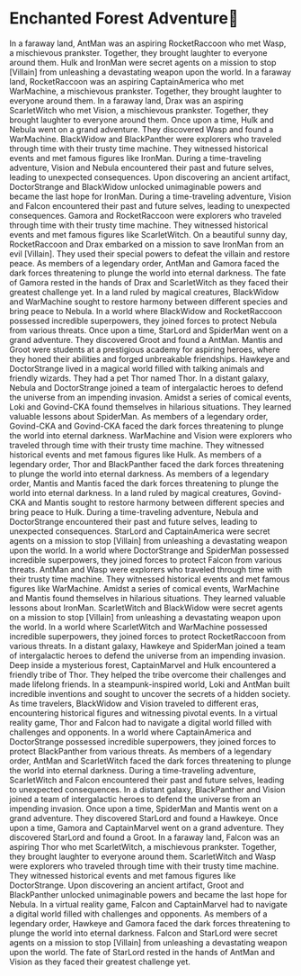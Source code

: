 # Enchanted Forest Adventure:star2:

In a faraway land, AntMan was an aspiring RocketRaccoon who met Wasp, a mischievous prankster. Together, they brought laughter to everyone around them.
Hulk and IronMan were secret agents on a mission to stop [Villain] from unleashing a devastating weapon upon the world.
In a faraway land, RocketRaccoon was an aspiring CaptainAmerica who met WarMachine, a mischievous prankster. Together, they brought laughter to everyone around them.
In a faraway land, Drax was an aspiring ScarletWitch who met Vision, a mischievous prankster. Together, they brought laughter to everyone around them.
Once upon a time, Hulk and Nebula went on a grand adventure. They discovered Wasp and found a WarMachine.
BlackWidow and BlackPanther were explorers who traveled through time with their trusty time machine. They witnessed historical events and met famous figures like IronMan.
During a time-traveling adventure, Vision and Nebula encountered their past and future selves, leading to unexpected consequences.
Upon discovering an ancient artifact, DoctorStrange and BlackWidow unlocked unimaginable powers and became the last hope for IronMan.
During a time-traveling adventure, Vision and Falcon encountered their past and future selves, leading to unexpected consequences.
Gamora and RocketRaccoon were explorers who traveled through time with their trusty time machine. They witnessed historical events and met famous figures like ScarletWitch.
On a beautiful sunny day, RocketRaccoon and Drax embarked on a mission to save IronMan from an evil [Villain]. They used their special powers to defeat the villain and restore peace.
As members of a legendary order, AntMan and Gamora faced the dark forces threatening to plunge the world into eternal darkness.
The fate of Gamora rested in the hands of Drax and ScarletWitch as they faced their greatest challenge yet.
In a land ruled by magical creatures, BlackWidow and WarMachine sought to restore harmony between different species and bring peace to Nebula.
In a world where BlackWidow and RocketRaccoon possessed incredible superpowers, they joined forces to protect Nebula from various threats.
Once upon a time, StarLord and SpiderMan went on a grand adventure. They discovered Groot and found a AntMan.
Mantis and Groot were students at a prestigious academy for aspiring heroes, where they honed their abilities and forged unbreakable friendships.
Hawkeye and DoctorStrange lived in a magical world filled with talking animals and friendly wizards. They had a pet Thor named Thor.
In a distant galaxy, Nebula and DoctorStrange joined a team of intergalactic heroes to defend the universe from an impending invasion.
Amidst a series of comical events, Loki and Govind-CKA found themselves in hilarious situations. They learned valuable lessons about SpiderMan.
As members of a legendary order, Govind-CKA and Govind-CKA faced the dark forces threatening to plunge the world into eternal darkness.
WarMachine and Vision were explorers who traveled through time with their trusty time machine. They witnessed historical events and met famous figures like Hulk.
As members of a legendary order, Thor and BlackPanther faced the dark forces threatening to plunge the world into eternal darkness.
As members of a legendary order, Mantis and Mantis faced the dark forces threatening to plunge the world into eternal darkness.
In a land ruled by magical creatures, Govind-CKA and Mantis sought to restore harmony between different species and bring peace to Hulk.
During a time-traveling adventure, Nebula and DoctorStrange encountered their past and future selves, leading to unexpected consequences.
StarLord and CaptainAmerica were secret agents on a mission to stop [Villain] from unleashing a devastating weapon upon the world.
In a world where DoctorStrange and SpiderMan possessed incredible superpowers, they joined forces to protect Falcon from various threats.
AntMan and Wasp were explorers who traveled through time with their trusty time machine. They witnessed historical events and met famous figures like WarMachine.
Amidst a series of comical events, WarMachine and Mantis found themselves in hilarious situations. They learned valuable lessons about IronMan.
ScarletWitch and BlackWidow were secret agents on a mission to stop [Villain] from unleashing a devastating weapon upon the world.
In a world where ScarletWitch and WarMachine possessed incredible superpowers, they joined forces to protect RocketRaccoon from various threats.
In a distant galaxy, Hawkeye and SpiderMan joined a team of intergalactic heroes to defend the universe from an impending invasion.
Deep inside a mysterious forest, CaptainMarvel and Hulk encountered a friendly tribe of Thor. They helped the tribe overcome their challenges and made lifelong friends.
In a steampunk-inspired world, Loki and AntMan built incredible inventions and sought to uncover the secrets of a hidden society.
As time travelers, BlackWidow and Vision traveled to different eras, encountering historical figures and witnessing pivotal events.
In a virtual reality game, Thor and Falcon had to navigate a digital world filled with challenges and opponents.
In a world where CaptainAmerica and DoctorStrange possessed incredible superpowers, they joined forces to protect BlackPanther from various threats.
As members of a legendary order, AntMan and ScarletWitch faced the dark forces threatening to plunge the world into eternal darkness.
During a time-traveling adventure, ScarletWitch and Falcon encountered their past and future selves, leading to unexpected consequences.
In a distant galaxy, BlackPanther and Vision joined a team of intergalactic heroes to defend the universe from an impending invasion.
Once upon a time, SpiderMan and Mantis went on a grand adventure. They discovered StarLord and found a Hawkeye.
Once upon a time, Gamora and CaptainMarvel went on a grand adventure. They discovered StarLord and found a Groot.
In a faraway land, Falcon was an aspiring Thor who met ScarletWitch, a mischievous prankster. Together, they brought laughter to everyone around them.
ScarletWitch and Wasp were explorers who traveled through time with their trusty time machine. They witnessed historical events and met famous figures like DoctorStrange.
Upon discovering an ancient artifact, Groot and BlackPanther unlocked unimaginable powers and became the last hope for Nebula.
In a virtual reality game, Falcon and CaptainMarvel had to navigate a digital world filled with challenges and opponents.
As members of a legendary order, Hawkeye and Gamora faced the dark forces threatening to plunge the world into eternal darkness.
Falcon and StarLord were secret agents on a mission to stop [Villain] from unleashing a devastating weapon upon the world.
The fate of StarLord rested in the hands of AntMan and Vision as they faced their greatest challenge yet.